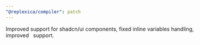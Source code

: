 ```yaml
---
"@replexica/compiler": patch
---
```



Improved support for shadcn/ui components, fixed inline variables handling, improved &nbsp; support.
